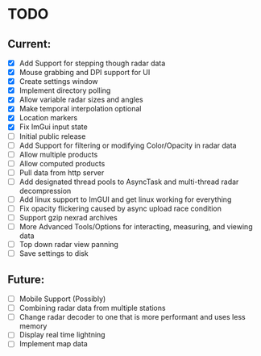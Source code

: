 # TODO

## Current:
- [X] Add Support for stepping though radar data
- [X] Mouse grabbing and DPI support for UI
- [X] Create settings window
- [X] Implement directory polling
- [X] Allow variable radar sizes and angles
- [X] Make temporal interpolation optional
- [X] Location markers
- [X] Fix ImGui input state
- [ ] Initial public release
- [ ] Add Support for filtering or modifying Color/Opacity in radar data 
- [ ] Allow multiple products
- [ ] Allow computed products
- [ ] Pull data from http server
- [ ] Add designated thread pools to AsyncTask and multi-thread radar decompression
- [ ] Add linux support to ImGUI and get linux working for everything
- [ ] Fix opacity flickering caused by async upload race condition
- [ ] Support gzip nexrad archives
- [ ] More Advanced Tools/Options for interacting, measuring, and viewing data
- [ ] Top down radar view panning
- [ ] Save settings to disk

## Future:
- [ ] Mobile Support (Possibly)
- [ ] Combining radar data from multiple stations
- [ ] Change radar decoder to one that is more performant and uses less memory
- [ ] Display real time lightning
- [ ] Implement map data
